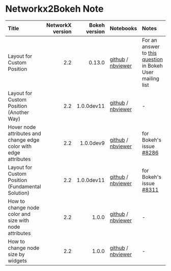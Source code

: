 # Networkx2Bokeh Note

| Title | NetworkX version| Bokeh version | Notebooks | Notes |
|:------|---------:|--------:|:----------|:------|
| Layout for Custom Position| 2.2 | 0.13.0 | [github](https://github.com/komo-fr/networkx2bokeh_note/blob/master/notebooks/networkx2bokeh_layout_for_custom_position.ipynb) / [nbviewer](http://nbviewer.jupyter.org/github/komo-fr/networkx2bokeh_note/blob/master/notebooks/networkx2bokeh_layout_for_custom_position.ipynb)| For an answer to [this question](https://groups.google.com/a/continuum.io/forum/#!topic/bokeh/BvxJiwEu1kw) in Bokeh User mailing list |
| Layout for Custom Position (Another Way) | 2.2 | 1.0.0dev11 | [github](https://github.com/komo-fr/networkx2bokeh_note/blob/master/notebooks/use_function_return_layout.ipynb) / [nbviewer](http://nbviewer.jupyter.org/github/komo-fr/networkx2bokeh_note/blob/master/notebooks/use_function_return_layout.ipynb)| - |
| Hover node attributes and change edge color with edge attributes | 2.2 | 1.0.0dev9  | [github](https://github.com/komo-fr/networkx2bokeh_note/blob/master/notebooks/graph_example_using_node_and_edge_attributes.ipynb) / [nbviewer](http://nbviewer.jupyter.org/github/komo-fr/networkx2bokeh_note/blob/master/notebooks/graph_example_using_node_and_edge_attributes.ipynb)| for Bokeh's issue [#8286](https://github.com/bokeh/bokeh/issues/8286) |
| Layout for Custom Position (Fundamental Solution) | 2.2 | 1.0.0dev11  | [github](https://github.com/komo-fr/networkx2bokeh_note/blob/master/notebooks/draft_from_networkx_for_fixed_layout.ipynb) / [nbviewer](http://nbviewer.jupyter.org/github/komo-fr/networkx2bokeh_note/blob/master/notebooks/draft_from_networkx_for_fixed_layout.ipynb)| for Bokeh's issue [#8311](https://github.com/bokeh/bokeh/issues/8311) |
| How to change node color and size with node attributes | 2.2 | 1.0.0  | [github](https://github.com/komo-fr/networkx2bokeh_note/blob/master/notebooks/how_to_change_color_and_size.ipynb) / [nbviewer](http://nbviewer.jupyter.org/github/komo-fr/networkx2bokeh_note/blob/master/notebooks/how_to_change_color_and_size.ipynb)| - |
| How to change node size by widgets | 2.2 | 1.0.0 | [github](https://github.com/komo-fr/networkx2bokeh_note/blob/master/notebooks/how_change_node_size_by_widgets.ipynb) / [nbviewer](http://nbviewer.jupyter.org/github/komo-fr/networkx2bokeh_note/blob/master/notebooks/how_change_node_size_by_widgets.ipynb)| - |
